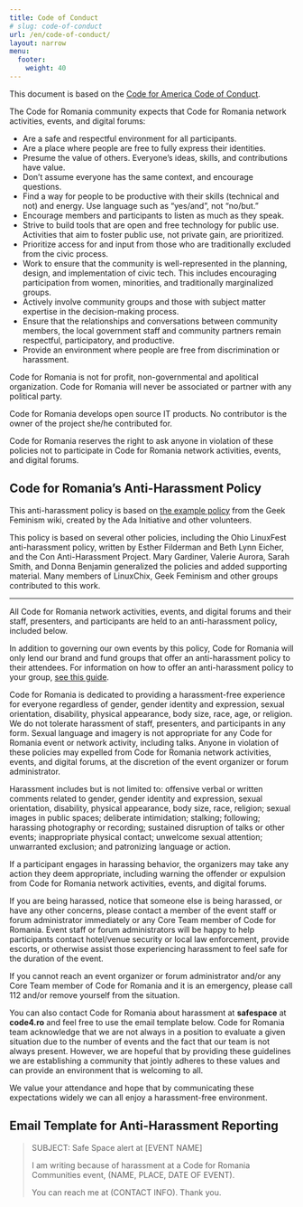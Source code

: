 ```yaml
---
title: Code of Conduct
# slug: code-of-conduct
url: /en/code-of-conduct/
layout: narrow
menu: 
  footer:
    weight: 40
---
```

This document is based on the [Code for America Code of Conduct](https://github.com/codeforamerica/codeofconduct).

The Code for Romania community expects that Code for Romania network activities, events, and digital forums:

- Are a safe and respectful environment for all participants.
- Are a place where people are free to fully express their identities.
- Presume the value of others. Everyone’s ideas, skills, and contributions have value.
- Don’t assume everyone has the same context, and encourage questions.
- Find a way for people to be productive with their skills (technical and not) and energy. Use language such as “yes/and”, not “no/but.”
- Encourage members and participants to listen as much as they speak.
- Strive to build tools that are open and free technology for public use. Activities that aim to foster public use, not private gain, are prioritized.
- Prioritize access for and input from those who are traditionally excluded from the civic process.
- Work to ensure that the community is well-represented in the planning, design, and implementation of civic tech. This includes encouraging participation from women, minorities, and traditionally marginalized groups.
- Actively involve community groups and those with subject matter expertise in the decision-making process.
- Ensure that the relationships and conversations between community members, the local government staff and community partners remain respectful, participatory, and productive.
- Provide an environment where people are free from discrimination or harassment.

Code for Romania is not for profit, non-governmental and apolitical organization. Code for Romania will never be associated or partner with any political party.

Code for Romania develops open source IT products. No contributor is the owner of the project she/he contributed for.

Code for Romania reserves the right to ask anyone in violation of these policies not to participate in Code for Romania network activities, events, and digital forums.

## Code for Romania’s Anti-Harassment Policy

This anti-harassment policy is based on [the example policy](http://geekfeminism.wikia.com/wiki/Conference_anti-harassment/Policy) from the Geek Feminism wiki, created by the Ada Initiative and other volunteers.

This policy is based on several other policies, including the Ohio LinuxFest anti-harassment policy, written by Esther Filderman and Beth Lynn Eicher, and the Con Anti-Harassment Project. Mary Gardiner, Valerie Aurora, Sarah Smith, and Donna Benjamin generalized the policies and added supporting material. Many members of LinuxChix, Geek Feminism and other groups contributed to this work.

* * * 

All Code for Romania network activities, events, and digital forums and their staff, presenters, and participants are held to an anti-harassment policy, included below.

In addition to governing our own events by this policy, Code for Romania will only lend our brand and fund groups that offer an anti-harassment policy to their attendees. For information on how to offer an anti-harassment policy to your group, [see this guide](https://docs.google.com/document/d/1Zg2FDt7awgfCmdcbzMwKHMb1A7KDOhs_z7ibCb3TLLQ/view).

Code for Romania is dedicated to providing a harassment-free experience for everyone regardless of gender, gender identity and expression, sexual orientation, disability, physical appearance, body size, race, age, or religion. We do not tolerate harassment of staff, presenters, and participants in any form. Sexual language and imagery is not appropriate for any Code for Romania event or network activity, including talks. Anyone in violation of these policies may expelled from Code for Romania network activities, events, and digital forums, at the discretion of the event organizer or forum administrator.

Harassment includes but is not limited to: offensive verbal or written comments related to gender, gender identity and expression, sexual orientation, disability, physical appearance, body size, race, religion; sexual images in public spaces; deliberate intimidation; stalking; following; harassing photography or recording; sustained disruption of talks or other events; inappropriate physical contact; unwelcome sexual attention; unwarranted exclusion; and patronizing language or action.

If a participant engages in harassing behavior, the organizers may take any action they deem appropriate, including warning the offender or expulsion from Code for Romania network activities, events, and digital forums.

If you are being harassed, notice that someone else is being harassed, or have any other concerns, please contact a member of the event staff or forum administrator immediately or any Core Team member of Code for Romania. Event staff or forum administrators will be happy to help participants contact hotel/venue security or local law enforcement, provide escorts, or otherwise assist those experiencing harassment to feel safe for the duration of the event.

If you cannot reach an event organizer or forum administrator and/or any Core Team member of Code for Romania and it is an emergency, please call 112 and/or remove yourself from the situation.

You can also contact Code for Romania about harassment at **safespace** at **code4.ro** and feel free to use the email template below. Code for Romania team acknowledge that we are not always in a position to evaluate a given situation due to the number of events and the fact that our team is not always present. However, we are hopeful that by providing these guidelines we are establishing a community that jointly adheres to these values and can provide an environment that is welcoming to all.

We value your attendance and hope that by communicating these expectations widely we can all enjoy a harassment-free environment.

## Email Template for Anti-Harassment Reporting

>SUBJECT: Safe Space alert at [EVENT NAME]
>
>I am writing because of harassment at a Code for Romania Communities event, (NAME, PLACE, DATE OF EVENT).
>
>You can reach me at (CONTACT INFO). Thank you.
